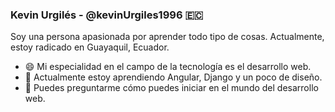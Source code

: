 ### Kevin Urgilés - @kevinUrgiles1996 🇪🇨

Soy una persona apasionada por aprender todo tipo de cosas. Actualmente, estoy radicado en Guayaquil, Ecuador.

- 😄 Mi especialidad en el campo de la tecnología es el desarrollo web.
- 🌱 Actualmente estoy aprendiendo Angular, Django y un poco de diseño.
- 💬 Puedes preguntarme cómo puedes iniciar en el mundo del desarrollo web.

 [//]: <> (- 🔭 Estoy trabajando en BlueSensor como desarrollador Backend con Nodejs.)
